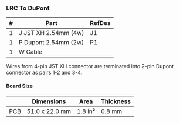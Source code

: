 ### LRC To DuPont ###

|  # | Part                                      | RefDes  |
|---:|-------------------------------------------|---------|
|  1 | J JST XH 2.54mm (4w)                      | J1      |
|  1 | P Dupont 2.54mm (2w)                      | P1      |
|  1 | W Cable                                   |         |

Wires from 4-pin JST XH connector are terminated into 2-pin Dupont connector
as pairs 1-2 and 3-4.


#### Board Size ####

|       |      Dimensions | Area    | Thickness |
|-------|-----------------|---------|-----------|
| PCB   |  51.0 x 22.0 mm | 1.8 in² |    0.8 mm |
